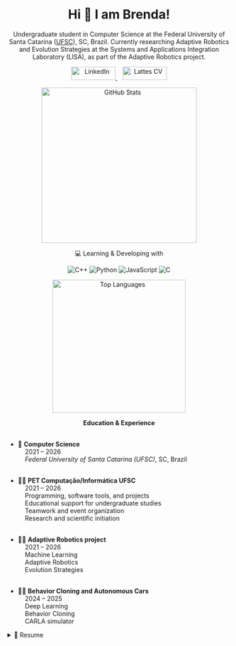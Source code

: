 <h1 align="center">
  Hi 👋 I am Brenda!
</h1>

<p align="center">
  Undergraduate student in Computer Science at the Federal University of Santa Catarina (<a href="https://ufsc.br/" target="_blank" rel="noopener noreferrer">UFSC</a>), SC, Brazil. Currently researching Adaptive Robotics and Evolution Strategies at the Systems and Applications Integration Laboratory (LISA), as part of the Adaptive Robotics project.
</p>

<p align="center">
  <a href="https://www.linkedin.com/in/brenda-silva-machado-93bbab244/" target="_blank" rel="noopener noreferrer">
    <img 
      src="https://img.shields.io/badge/linkedin-%230077B5.svg?&style=for-the-badge&logo=linkedin&logoColor=white" 
      alt="LinkedIn" 
      style="height: 30px; width: 100px; object-fit: contain;"
    />
  </a>
  &nbsp;&nbsp;
  <a href="http://lattes.cnpq.br/3946140861830751" target="_blank" rel="noopener noreferrer">
    <img 
      src="https://img.shields.io/badge/Lattes-blue?style=for-the-badge" 
      alt="Lattes CV" 
      style="height: 30px; width: 100px; object-fit: contain;"
    />
  </a>
</p>

<p align="center">
  <a href="https://github.com/Brenda-Machado" target="_blank" rel="noopener noreferrer">
    <img src="https://github-readme-stats.vercel.app/api?username=Brenda-Machado&show_icons=true&count_private=true&theme=transparent" width="350" alt="GitHub Stats" />
  </a>
</p>

<p align="center">
  💻 Learning & Developing with
</p>

<p align="center">
  <img src="https://img.shields.io/badge/C%2B%2B-00599C?style=for-the-badge&logo=c%2B%2B&logoColor=white" alt="C++" />
  <img src="https://img.shields.io/badge/Python-FFD43B?style=for-the-badge&logo=python&logoColor=blue" alt="Python" />
  <img src="https://img.shields.io/badge/JavaScript-323330?style=for-the-badge&logo=javascript&logoColor=F7DF1E" alt="JavaScript" />
  <img src="https://img.shields.io/badge/C-00599C?style=for-the-badge&logo=c&logoColor=white" alt="C" />
</p>

<p align="center">
  <img src="https://github-readme-stats.vercel.app/api/top-langs?username=Brenda-Machado&layout=compact&theme=transparent" width="300" alt="Top Languages" />
</p>

<p align="center">
  <strong>Education & Experience</strong><br/><br/>
  
  - 📖 <strong>Computer Science</strong><br/>
  &nbsp;&nbsp;&nbsp;&nbsp;2021 – 2026<br/>
  &nbsp;&nbsp;&nbsp;&nbsp;<em>Federal University of Santa Catarina (UFSC)</em>, SC, Brazil<br/><br/>
  
  - 👨‍💻 <strong>PET Computação/Informática UFSC</strong><br/>
  &nbsp;&nbsp;&nbsp;&nbsp;2021 – 2026<br/>
  &nbsp;&nbsp;&nbsp;&nbsp;Programming, software tools, and projects<br/>
  &nbsp;&nbsp;&nbsp;&nbsp;Educational support for undergraduate studies<br/>
  &nbsp;&nbsp;&nbsp;&nbsp;Teamwork and event organization<br/>
  &nbsp;&nbsp;&nbsp;&nbsp;Research and scientific initiation<br/><br/>
  
  - 👨‍💻 <strong>Adaptive Robotics project</strong><br/>
  &nbsp;&nbsp;&nbsp;&nbsp;2021 – 2026<br/>
  &nbsp;&nbsp;&nbsp;&nbsp;Machine Learning<br/>
  &nbsp;&nbsp;&nbsp;&nbsp;Adaptive Robotics<br/>
  &nbsp;&nbsp;&nbsp;&nbsp;Evolution Strategies<br/><br/>
  
  - 👨‍💻 <strong>Behavior Cloning and Autonomous Cars</strong><br/>
  &nbsp;&nbsp;&nbsp;&nbsp;2024 – 2025<br/>
  &nbsp;&nbsp;&nbsp;&nbsp;Deep Learning<br/>
  &nbsp;&nbsp;&nbsp;&nbsp;Behavior Cloning<br/>
  &nbsp;&nbsp;&nbsp;&nbsp;CARLA simulator
</p>

<details>
  <summary>📃 Resume</summary>

  <ul>
    <li>
      Publication at the internationally renowned Congress of Genetic and Evolutionary Computation (GECCO). Article accepted at the GECCO'23 Student Workshop in Lisbon, Portugal.
    </li>
    <li>
      Scholarship holder at PET Computação UFSC since 2021, supporting social media, promotional materials, academic events (e.g., WSCAD'22, SBBD'24), and organizing the SECCOM Academic Week (2022–2025).
    </li>
    <li>
      Awarded a scholarship to attend GECCO'22 in Boston, USA.
    </li>
    <li>
      PIBIC Scholarship holder (2024–2025) researching Imitation Learning, Behavior Cloning, and Deep Learning with autonomous driving simulators/environments like CARLA and CarRacingV0.
    </li>
    <li>
      Interested in integrating technology and society, with a focus on Evolutionary Computation, Machine Learning, AI, Algorithm Development, Operating Systems, Game Development, Biotechnology, Design, and Systems Development.
    </li>
  </ul>

</details>
